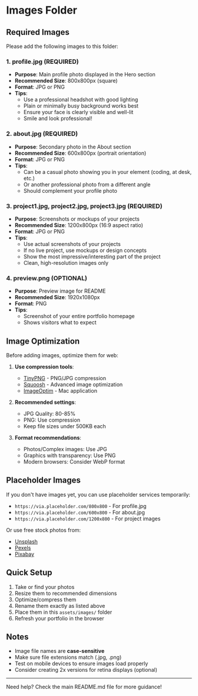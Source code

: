 # Images Folder

## Required Images

Please add the following images to this folder:

### 1. **profile.jpg** (REQUIRED)
- **Purpose**: Main profile photo displayed in the Hero section
- **Recommended Size**: 800x800px (square)
- **Format**: JPG or PNG
- **Tips**: 
  - Use a professional headshot with good lighting
  - Plain or minimally busy background works best
  - Ensure your face is clearly visible and well-lit
  - Smile and look professional!

### 2. **about.jpg** (REQUIRED)
- **Purpose**: Secondary photo in the About section
- **Recommended Size**: 600x800px (portrait orientation)
- **Format**: JPG or PNG
- **Tips**: 
  - Can be a casual photo showing you in your element (coding, at desk, etc.)
  - Or another professional photo from a different angle
  - Should complement your profile photo

### 3. **project1.jpg, project2.jpg, project3.jpg** (REQUIRED)
- **Purpose**: Screenshots or mockups of your projects
- **Recommended Size**: 1200x800px (16:9 aspect ratio)
- **Format**: JPG or PNG
- **Tips**: 
  - Use actual screenshots of your projects
  - If no live project, use mockups or design concepts
  - Show the most impressive/interesting part of the project
  - Clean, high-resolution images only

### 4. **preview.png** (OPTIONAL)
- **Purpose**: Preview image for README
- **Recommended Size**: 1920x1080px
- **Format**: PNG
- **Tips**: 
  - Screenshot of your entire portfolio homepage
  - Shows visitors what to expect

## Image Optimization

Before adding images, optimize them for web:

1. **Use compression tools**:
   - [TinyPNG](https://tinypng.com/) - PNG/JPG compression
   - [Squoosh](https://squoosh.app/) - Advanced image optimization
   - [ImageOptim](https://imageoptim.com/) - Mac application

2. **Recommended settings**:
   - JPG Quality: 80-85%
   - PNG: Use compression
   - Keep file sizes under 500KB each

3. **Format recommendations**:
   - Photos/Complex images: Use JPG
   - Graphics with transparency: Use PNG
   - Modern browsers: Consider WebP format

## Placeholder Images

If you don't have images yet, you can use placeholder services temporarily:

- `https://via.placeholder.com/800x800` - For profile.jpg
- `https://via.placeholder.com/600x800` - For about.jpg
- `https://via.placeholder.com/1200x800` - For project images

Or use free stock photos from:
- [Unsplash](https://unsplash.com/)
- [Pexels](https://pexels.com/)
- [Pixabay](https://pixabay.com/)

## Quick Setup

1. Take or find your photos
2. Resize them to recommended dimensions
3. Optimize/compress them
4. Rename them exactly as listed above
5. Place them in this `assets/images/` folder
6. Refresh your portfolio in the browser

## Notes

- Image file names are **case-sensitive**
- Make sure file extensions match (.jpg, .png)
- Test on mobile devices to ensure images load properly
- Consider creating 2x versions for retina displays (optional)

---

Need help? Check the main README.md file for more guidance!
